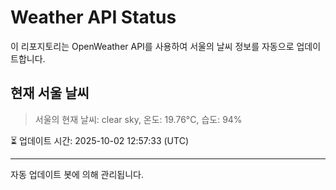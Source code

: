 
# Weather API Status

이 리포지토리는 OpenWeather API를 사용하여 서울의 날씨 정보를 자동으로 업데이트합니다.

## 현재 서울 날씨
> 서울의 현재 날씨: clear sky, 온도: 19.76°C, 습도: 94%

⏳ 업데이트 시간: 2025-10-02 12:57:33 (UTC)

---
자동 업데이트 봇에 의해 관리됩니다.
